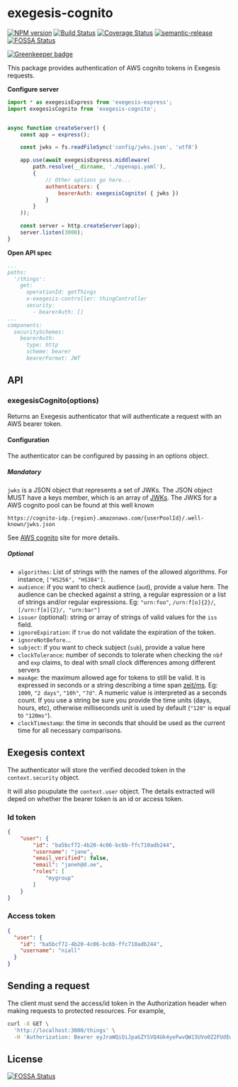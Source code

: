 # exegesis-cognito

[![NPM version](https://badge.fury.io/js/exegesis-cognito.svg)](https://www.npmjs.com/package/exegesis-cognito)
[![Build Status](https://travis-ci.org/niallmccullagh/exegesis-cognito.svg)](https://travis-ci.org/niallmccullagh/exegesis-cognito)
[![Coverage Status](https://coveralls.io/repos/github/niallmccullagh/exegesis-cognito/badge.svg?branch=master)](https://coveralls.io/github/niallmccullagh/exegesis-cognito?branch=master)
[![semantic-release](https://img.shields.io/badge/%20%20%F0%9F%93%A6%F0%9F%9A%80-semantic--release-e10079.svg)](https://github.com/semantic-release/semantic-release) [![FOSSA Status](https://app.fossa.io/api/projects/git%2Bgithub.com%2Fniallmccullagh%2Fexegesis-cognito.svg?type=shield)](https://app.fossa.io/projects/git%2Bgithub.com%2Fniallmccullagh%2Fexegesis-cognito?ref=badge_shield)

[![Greenkeeper badge](https://badges.greenkeeper.io/niallmccullagh/exegesis-cognito.svg)](https://greenkeeper.io/)

This package provides authentication of AWS cognito tokens in Exegesis requests.

**Configure server**
```js
import * as exegesisExpress from 'exegesis-express';
import exegesisCognito from 'exegesis-cognito';


async function createServer() {
    const app = express();

    const jwks = fs.readFileSync('config/jwks.json', 'utf8')

    app.use(await exegesisExpress.middleware(
        path.resolve(__dirname, './openapi.yaml'),
        {
            // Other options go here...
            authenticators: {
                bearerAuth: exegesisCognito( { jwks })
            }
        }
    ));

    const server = http.createServer(app);
    server.listen(3000);
}
```

**Open API spec**

```yaml
...
paths:
  '/things':
    get:
      operationId: getThings
      x-exegesis-controller: thingController
      security:
        - bearerAuth: []
...
components:
  securitySchemes:
    bearerAuth:
      type: http
      scheme: bearer
      bearerFormat: JWT
```
## API

### exegesisCognito(options)

Returns an Exegesis authenticator that will authenticate a request with an AWS bearer token.

#### Configuration

The authenticator can be configured by passing in an options object.

##### Mandatory

`jwks` is a JSON object that represents a set of JWKs. The JSON object MUST have a keys member, which is an
array of [JWKs](https://tools.ietf.org/html/rfc7517). The JWKS for a AWS cognito pool can be found at this well known

`https://cognito-idp.{region}.amazonaws.com/{userPoolId}/.well-known/jwks.json`

See [AWS cognito](https://aws.amazon.com/cognito/) site for more details.

##### Optional

* `algorithms`: List of strings with the names of the allowed algorithms. For instance, `["HS256", "HS384"]`.
* `audience`: if you want to check audience (`aud`), provide a value here. The audience can be checked against a string, a regular expression or a list of strings and/or regular expressions. Eg: `"urn:foo"`, `/urn:f[o]{2}/`, `[/urn:f[o]{2}/, "urn:bar"]`
* `issuer` (optional): string or array of strings of valid values for the `iss` field.
* `ignoreExpiration`: if `true` do not validate the expiration of the token.
* `ignoreNotBefore`...
* `subject`: if you want to check subject (`sub`), provide a value here
* `clockTolerance`: number of seconds to tolerate when checking the `nbf` and `exp` claims, to deal with small clock differences among different servers
* `maxAge`: the maximum allowed age for tokens to still be valid. It is expressed in seconds or a string describing a time span [zeit/ms](https://github.com/zeit/ms). Eg: `1000`, `"2 days"`, `"10h"`, `"7d"`. A numeric value is interpreted as a seconds count. If you use a string be sure you provide the time units (days, hours, etc), otherwise milliseconds unit is used by default (`"120"` is equal to `"120ms"`).
* `clockTimestamp`: the time in seconds that should be used as the current time for all necessary comparisons.


## Exegesis context

The authenticator will store the verified decoded token in the `context.security` object.
 

It will also poupulate the `context.user` object. The details extracted will deped on whether the bearer token is an id 
or access token.    

### Id token
```json
{
    "user": {
        "id": "ba5bcf72-4b20-4c06-bc6b-ffc710adb244",
        "username": "jane",
        "email_verified": false,
        "email": "janeh@d.oe",
        "roles": [
            "mygroup"
        ]
    }
}
```

### Access token

```json
{
  "user": {
    "id": "ba5bcf72-4b20-4c06-bc6b-ffc710adb244",
    "username": "niall"
  }
}
```

## Sending a request

The client must send the access/id token in the Authorization header when making requests to protected resources.
For example,

```bash
curl -X GET \
  'http://localhost:3000/things' \
  -H 'Authorization: Bearer eyJraWQiOiJpaGZYSVQ4Uk4yeFwvQW15UVo0Z2FUdEw5T3ZqQVpQa3RUcHY4SUpTbWttaz0iLCJhbGciOiJSUzI1NiJ9.eyJzdWIiOiJiYTViY2Y3Mi00YjIwLTRjMDYtYmM2Yi1mZmM3MTBhZGIyNDQiLCJhdWQiOiIyNzh2b2EwY3UzM2Mxa3VlODJyYTYycTY1cSIsImNvZ25pdG86Z3JvdXBzIjpbIm15Z3JvdXAiXSwiZW1haWxfdmVyaWZpZWQiOnRydWUsImV2ZW50X2lkIjoiMzI4NDRkNDgtYjFkZC0xMWU4LWE0NzQtMDVhN2YwNzQzYmE3IiwidG9rZW5fdXNlIjoiaWQiLCJhdXRoX3RpbWUiOjE1MzYyNDI0MjIsImlzcyI6Imh0dHBzOlwvXC9jb2duaXRvLWlkcC51cy1lYXN0LTEuYW1hem9uYXdzLmNvbVwvdXMtZWFzdC0xX1RFU1QiLCJjb2duaXRvOnVzZXJuYW1lIjoiamFuZSIsImV4cCI6MTUzNjI0NjAyMiwiaWF0IjoxNTM2MjQyNDIyLCJlbWFpbCI6ImphbmVAZC5vZSJ9.IdZV1F0MxEU0eC_6Qe_98EjgMSgYEGhP-mwqZtzQb4L8U1jOw-hnK4J1REChsaOatffE-aOJ4uoLV4oPYedRqnX4ABJ9XueN3lWfcZHc_DE2RTvDuEAV7hHoNTZwwn_mgaaYwLNMMOJeciXu3iM7PeT7xJAjdCxcdczZi1hPpqBc9Yx9wM7EMHyEo5klov3zRPJyvFPEpQPgpG1TjNkuvFwcl848YaXQDdlS9rXtTOySBVQu913e3i25VBnxZGxeHpFO3mmUomefOprDEvZpBSPg3-Di4F2-vKDzIl1OT98J8GayrJnD39O1TMUdiW-ApZKBFydtJtqvydQoVmEo_g'
```


## License
[![FOSSA Status](https://app.fossa.io/api/projects/git%2Bgithub.com%2Fniallmccullagh%2Fexegesis-cognito.svg?type=large)](https://app.fossa.io/projects/git%2Bgithub.com%2Fniallmccullagh%2Fexegesis-cognito?ref=badge_large)